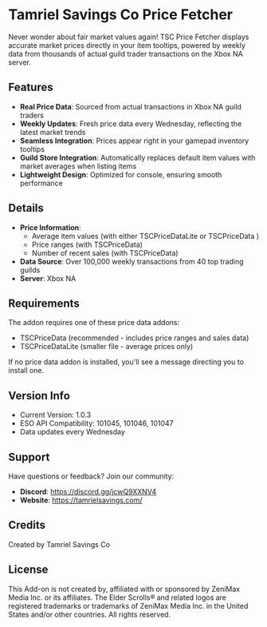 # Tamriel Savings Co Price Fetcher

Never wonder about fair market values again! TSC Price Fetcher displays accurate market prices directly in your item tooltips, powered by weekly data from thousands of actual guild trader transactions on the Xbox NA server.

## Features

- **Real Price Data**: Sourced from actual transactions in Xbox NA guild traders
- **Weekly Updates**: Fresh price data every Wednesday, reflecting the latest market trends
- **Seamless Integration**: Prices appear right in your gamepad inventory tooltips
- **Guild Store Integration**: Automatically replaces default item values with market averages when listing items
- **Lightweight Design**: Optimized for console, ensuring smooth performance

## Details

- **Price Information**: 
  - Average item values (with either TSCPriceDataLite or TSCPriceData )
  - Price ranges (with TSCPriceData)
  - Number of recent sales (with TSCPriceData)
- **Data Source**: Over 100,000 weekly transactions from 40 top trading guilds
- **Server**: Xbox NA

## Requirements

The addon requires one of these price data addons:
- TSCPriceData (recommended - includes price ranges and sales data)
- TSCPriceDataLite (smaller file - average prices only)

If no price data addon is installed, you'll see a message directing you to install one.

## Version Info

- Current Version: 1.0.3
- ESO API Compatibility: 101045, 101046, 101047
- Data updates every Wednesday

## Support

Have questions or feedback? Join our community:

- **Discord**: https://discord.gg/jcwQ9XXNV4
- **Website**: https://tamrielsavings.com/

## Credits

Created by Tamriel Savings Co

## License

This Add-on is not created by, affiliated with or sponsored by ZeniMax Media Inc. or its affiliates. 
The Elder Scrolls® and related logos are registered trademarks or trademarks of ZeniMax Media Inc. in the United States and/or other countries. 
All rights reserved.